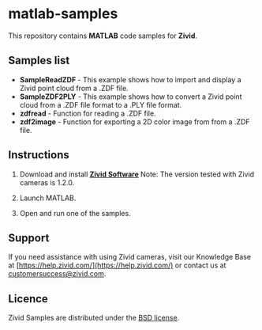 # matlab-samples

This repository contains **MATLAB** code samples for **Zivid**.

## Samples list

- **SampleReadZDF** - This example shows how to import and display a Zivid point cloud from a .ZDF file.
- **SampleZDF2PLY** - This example shows how to convert a Zivid point cloud from a .ZDF file format to a .PLY file format.
- **zdfread** - Function for reading a .ZDF file.
- **zdf2image** - Function for exporting a 2D color image from from a .ZDF file.

## Instructions

1. Download and install [**Zivid Software**](https://www.zivid.com/downloads)
Note: The version tested with Zivid cameras is 1.2.0.

2. Launch MATLAB.

3. Open and run one of the samples.

## Support
If you need assistance with using Zivid cameras, visit our Knowledge Base at [https://help.zivid.com/](https://help.zivid.com/) or contact us at [customersuccess@zivid.com](mailto:customersuccess@zivid.com).

## Licence
Zivid Samples are distributed under the [BSD license](LICENSE).